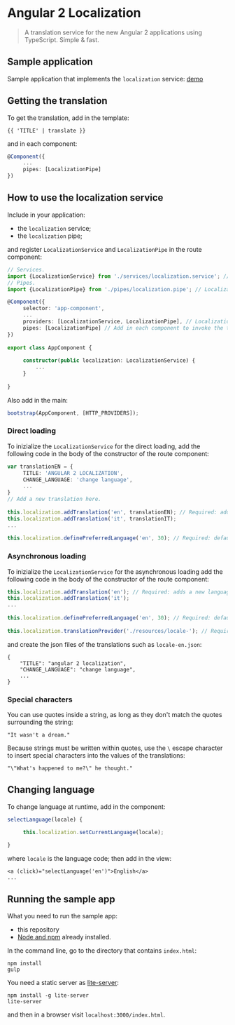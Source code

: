 # Angular 2 Localization
> A translation service for the new Angular 2 applications using TypeScript.
> Simple & fast.

## Sample application
Sample application that implements the `localization` service: [demo](http://robisim74.github.io/angular2localization)

## Getting the translation
To get the translation, add in the template:
```
{{ 'TITLE' | translate }}
```
and in each component:
```TypeScript
@Component({
     ...
     pipes: [LocalizationPipe]
})
```

## How to use the localization service
Include in your application:
* the `localization` service;
* the `localization` pipe;

and register `LocalizationService` and `LocalizationPipe` in the route component:
```TypeScript
// Services.
import {LocalizationService} from './services/localization.service'; // LocalizationService class.
// Pipes.
import {LocalizationPipe} from './pipes/localization.pipe'; // LocalizationPipe class.

@Component({
     selector: 'app-component',
     ...
     providers: [LocalizationService, LocalizationPipe], // Localization providers: inherited by all descendants.
     pipes: [LocalizationPipe] // Add in each component to invoke the transform method.
})
 
export class AppComponent {
 
     constructor(public localization: LocalizationService) {
         ...
     }
 
}
```
Also add in the main:
```TypeScript
bootstrap(AppComponent, [HTTP_PROVIDERS]);
```

### Direct loading
To inizialize the `LocalizationService` for the direct loading, add the following code in the body of the constructor of the route component:
```TypeScript
var translationEN = {
     TITLE: 'ANGULAR 2 LOCALIZATION',
     CHANGE_LANGUAGE: 'change language',
     ...
}
// Add a new translation here.
 
this.localization.addTranslation('en', translationEN); // Required: adds a new translation with the given language code.
this.localization.addTranslation('it', translationIT);
...
 
this.localization.definePreferredLanguage('en', 30); // Required: default language and expiry (No days). If the expiry is omitted, the cookie becomes a session cookie.
```

### Asynchronous loading
To inizialize the `LocalizationService` for the asynchronous loading add the following code in the body of the constructor of the route component:
```TypeScript
this.localization.addTranslation('en'); // Required: adds a new language code.
this.localization.addTranslation('it');
...
 
this.localization.definePreferredLanguage('en', 30); // Required: default language and expiry (No days). If the expiry is omitted, the cookie becomes a session cookie.
 
this.localization.translationProvider('./resources/locale-'); // Required: initializes the translation provider with the given path prefix. 
```
and create the json files of the translations such as `locale-en.json`:
```
{
    "TITLE": "angular 2 localization",
    "CHANGE_LANGUAGE": "change language",
    ...
}
```

### Special characters
You can use quotes inside a string, as long as they don't match the quotes surrounding the string:
```
"It wasn't a dream."
```
Because strings must be written within quotes, use the `\` escape character to insert special characters into the values of the translations:
```
"\"What's happened to me?\" he thought."
```

## Changing language
To change language at runtime, add in the component:
```TypeScript
selectLanguage(locale) {

     this.localization.setCurrentLanguage(locale);
 
}
```
where `locale` is the language code; then add in the view:
```
<a (click)="selectLanguage('en')">English</a>
...
```

## Running the sample app
What you need to run the sample app:
- this repository
- [Node and npm](https://nodejs.org) already installed.

In the command line, go to the directory that contains `index.html`:
```
npm install
gulp
```
You need a static server as [lite-server](https://github.com/johnpapa/lite-server):
```
npm install -g lite-server
lite-server
```
and then in a browser visit `localhost:3000/index.html`.